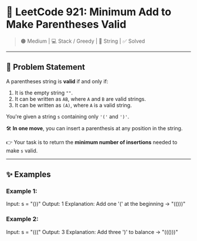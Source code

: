 # 🔧 LeetCode 921: Minimum Add to Make Parentheses Valid

> 🟠 Medium | 💻 Stack / Greedy | 🧠 String | ✅ Solved

---

## 🧩 Problem Statement

A parentheses string is **valid** if and only if:

1. It is the empty string `""`.
2. It can be written as `AB`, where `A` and `B` are valid strings.
3. It can be written as `(A)`, where `A` is a valid string.

You're given a string `s` containing only `'('` and `')'`.

🛠 **In one move**, you can insert a parenthesis at any position in the string.

👉 Your task is to return the **minimum number of insertions** needed to make `s` valid.

---

## ✨ Examples

### Example 1:
Input: s = "())"
Output: 1
Explanation: Add one '(' at the beginning → "(()))"


### Example 2:
Input: s = "((("
Output: 3
Explanation: Add three ')' to balance → "((()))"